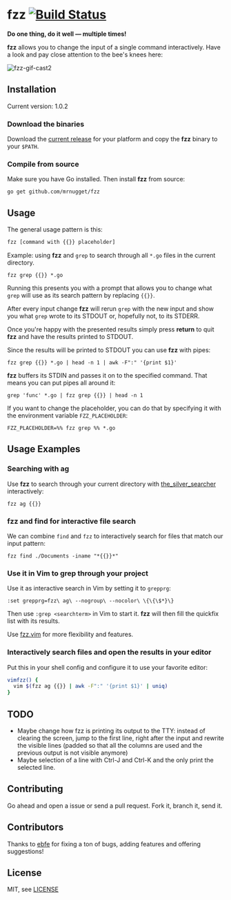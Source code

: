 # fzz [![Build Status](https://travis-ci.org/mrnugget/fzz.svg?branch=master)](https://travis-ci.org/mrnugget/fzz)

**Do one thing, do it well — multiple times!**

**fzz** allows you to change the input of a single command interactively. Have a
look and pay close attention to the bee's knees here:

![fzz-gif-cast2](https://s3-eu-west-1.amazonaws.com/fzz/fzz_demo.gif)

## Installation

Current version: 1.0.2

### Download the binaries

Download the [current release](https://github.com/mrnugget/fzz/releases) for
your platform and copy the **fzz** binary to your `$PATH`.

### Compile from source

Make sure you have Go installed. Then install **fzz** from source:

```
go get github.com/mrnugget/fzz
```

## Usage

The general usage pattern is this:

```bash
fzz [command with {{}} placeholder]
```

Example: using **fzz** and `grep` to search through all `*.go` files in the current
directory.

```
fzz grep {{}} *.go
```

Running this presents you with a prompt that allows you to change what `grep`
will use as its search pattern by replacing `{{}}`.

After every input change **fzz** will rerun `grep` with the new input and
show you what `grep` wrote to its STDOUT or, hopefully not, to its STDERR.

Once you're happy with the presented results simply press **return** to quit
**fzz** and have the results printed to STDOUT.

Since the results will be printed to STDOUT you can use **fzz** with pipes:

```
fzz grep {{}} *.go | head -n 1 | awk -F":" '{print $1}'
```

**fzz** buffers its STDIN and passes it on to the specified command. That means
you can put pipes all around it:

```
grep 'func' *.go | fzz grep {{}} | head -n 1
```

If you want to change the placeholder, you can do that by specifying it with the
environment variable `FZZ_PLACEHOLDER`:

```
FZZ_PLACEHOLDER=%% fzz grep %% *.go
```

## Usage Examples

### Searching with ag

Use **fzz** to search through your current directory with
[the_silver_searcher](https://github.com/ggreer/the_silver_searcher)
interactively:

```
fzz ag {{}}
```

### fzz and find for interactive file search

We can combine `find` and `fzz` to interactively search for files that match our
input pattern:

```
fzz find ./Documents -iname "*{{}}*"
```

### Use it in Vim to grep through your project

Use it as interactive search in Vim by setting it to `grepprg`:

```
:set grepprg=fzz\ ag\ --nogroup\ --nocolor\ \{\{\$*}\}
```

Then use `:grep <searchterm>` in Vim to start it. **fzz** will then fill the
quickfix list with its results.

Use [fzz.vim](https://github.com/mrnugget/vim-fzz) for more flexibility and
features.

### Interactively search files and open the results in your editor

Put this in your shell config and configure it to use your favorite editor:

```bash
vimfzz() {
  vim $(fzz ag {{}} | awk -F":" '{print $1}' | uniq)
}
```

## TODO

* Maybe change how fzz is printing its output to the TTY: instead of clearing the
  screen, jump to the first line, right after the input and rewrite the visible
  lines (padded so that all the columns are used and the previous output is not
  visible anymore)
* Maybe selection of a line with Ctrl-J and Ctrl-K and the only print the
  selected line.

## Contributing

Go ahead and open a issue or send a pull request. Fork it, branch it, send it.

## Contributors

Thanks to [ebfe](http://github.com/ebfe) for fixing a ton of bugs, adding
features and offering suggestions!

## License

MIT, see [LICENSE](LICENSE)
